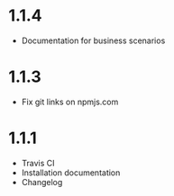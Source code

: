1.1.4
=============
* Documentation for business scenarios

1.1.3
=============
* Fix git links on npmjs.com

1.1.1
=============
* Travis CI
* Installation documentation
* Changelog